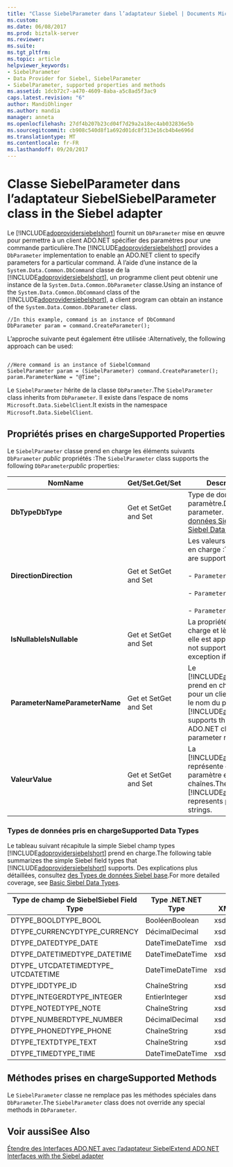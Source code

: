 ```yaml
---
title: "Classe SiebelParameter dans l’adaptateur Siebel | Documents Microsoft"
ms.custom: 
ms.date: 06/08/2017
ms.prod: biztalk-server
ms.reviewer: 
ms.suite: 
ms.tgt_pltfrm: 
ms.topic: article
helpviewer_keywords:
- SiebelParameter
- Data Provider for Siebel, SiebelParameter
- SiebelParameter, supported properties and methods
ms.assetid: 1dcb72c7-a470-4609-8aba-a5c8ad5f3ac9
caps.latest.revision: "6"
author: MandiOhlinger
ms.author: mandia
manager: anneta
ms.openlocfilehash: 27df4b207b23cd04f7d29a2a18ec4ab032836e5b
ms.sourcegitcommit: cb908c540d8f1a692d01dc8f313e16cb4b4e696d
ms.translationtype: MT
ms.contentlocale: fr-FR
ms.lasthandoff: 09/20/2017
---
```

# <a name="siebelparameter-class-in-the-siebel-adapter"></a><span data-ttu-id="abe5c-102">Classe SiebelParameter dans l’adaptateur Siebel</span><span class="sxs-lookup"><span data-stu-id="abe5c-102">SiebelParameter class in the Siebel adapter</span></span>
<span data-ttu-id="abe5c-103">Le [!INCLUDE[adoprovidersiebelshort](../../includes/adoprovidersiebelshort-md.md)] fournit un `DbParameter` mise en œuvre pour permettre à un client ADO.NET spécifier des paramètres pour une commande particulière.</span><span class="sxs-lookup"><span data-stu-id="abe5c-103">The [!INCLUDE[adoprovidersiebelshort](../../includes/adoprovidersiebelshort-md.md)] provides a `DbParameter` implementation to enable an ADO.NET client to specify parameters for a particular command.</span></span> <span data-ttu-id="abe5c-104">À l’aide d’une instance de la `System.Data.Common.DbCommand` classe de la [!INCLUDE[adoprovidersiebelshort](../../includes/adoprovidersiebelshort-md.md)], un programme client peut obtenir une instance de la `System.Data.Common.DbParameter` classe.</span><span class="sxs-lookup"><span data-stu-id="abe5c-104">Using an instance of the `System.Data.Common.DbCommand` class of the [!INCLUDE[adoprovidersiebelshort](../../includes/adoprovidersiebelshort-md.md)], a client program can obtain an instance of the `System.Data.Common.DbParameter` class.</span></span>  
  
```  
//In this example, command is an instance of DbCommand  
DbParameter param = command.CreateParameter();  
```  
  
 <span data-ttu-id="abe5c-105">L’approche suivante peut également être utilisée :</span><span class="sxs-lookup"><span data-stu-id="abe5c-105">Alternatively, the following approach can be used:</span></span>  
  
```  
  
//Here command is an instance of SiebelCommand  
SiebelParameter param = (SiebelParameter) command.CreateParameter();                  
param.ParameterName = "@Time";  
```  
  
 <span data-ttu-id="abe5c-106">Le `SiebelParameter` hérite de la classe `DbParameter`.</span><span class="sxs-lookup"><span data-stu-id="abe5c-106">The `SiebelParameter` class inherits from `DbParameter`.</span></span>  <span data-ttu-id="abe5c-107">Il existe dans l’espace de noms `Microsoft.Data.SiebelClient`.</span><span class="sxs-lookup"><span data-stu-id="abe5c-107">It exists in the namespace `Microsoft.Data.SiebelClient`.</span></span>  
  
## <a name="supported-properties"></a><span data-ttu-id="abe5c-108">Propriétés prises en charge</span><span class="sxs-lookup"><span data-stu-id="abe5c-108">Supported Properties</span></span>  
 <span data-ttu-id="abe5c-109">Le `SiebelParameter` classe prend en charge les éléments suivants `DbParameter` *public* propriétés :</span><span class="sxs-lookup"><span data-stu-id="abe5c-109">The `SiebelParameter` class supports the following `DbParameter`*public* properties:</span></span>  
  
|<span data-ttu-id="abe5c-110">Nom</span><span class="sxs-lookup"><span data-stu-id="abe5c-110">Name</span></span>|<span data-ttu-id="abe5c-111">Get/Set.</span><span class="sxs-lookup"><span data-stu-id="abe5c-111">Get/Set</span></span>|<span data-ttu-id="abe5c-112"> Description</span><span class="sxs-lookup"><span data-stu-id="abe5c-112">Description</span></span>|  
|----------|--------------|-----------------|  
|<span data-ttu-id="abe5c-113">**DbType**</span><span class="sxs-lookup"><span data-stu-id="abe5c-113">**DbType**</span></span>|<span data-ttu-id="abe5c-114">Get et Set</span><span class="sxs-lookup"><span data-stu-id="abe5c-114">Get and Set</span></span>|<span data-ttu-id="abe5c-115">Type de données du paramètre.</span><span class="sxs-lookup"><span data-stu-id="abe5c-115">Data type of the parameter.</span></span> <span data-ttu-id="abe5c-116">Consultez [base données Siebel Types](../../adapters-and-accelerators/adapter-siebel/basic-siebel-data-types.md).</span><span class="sxs-lookup"><span data-stu-id="abe5c-116">See [Basic Siebel Data Types](../../adapters-and-accelerators/adapter-siebel/basic-siebel-data-types.md).</span></span>|  
|<span data-ttu-id="abe5c-117">**Direction**</span><span class="sxs-lookup"><span data-stu-id="abe5c-117">**Direction**</span></span>|<span data-ttu-id="abe5c-118">Get et Set</span><span class="sxs-lookup"><span data-stu-id="abe5c-118">Get and Set</span></span>|<span data-ttu-id="abe5c-119">Les valeurs suivantes sont prises en charge :</span><span class="sxs-lookup"><span data-stu-id="abe5c-119">The following values are supported:</span></span><br /><br /> -                     `ParameterDirection.Input`<br /><br /> -                     `ParameterDirection.Output`<br /><br /> -                     `ParameterDirection.InputOutput`|  
|<span data-ttu-id="abe5c-120">**IsNullable**</span><span class="sxs-lookup"><span data-stu-id="abe5c-120">**IsNullable**</span></span>|<span data-ttu-id="abe5c-121">Get et Set</span><span class="sxs-lookup"><span data-stu-id="abe5c-121">Get and Set</span></span>|<span data-ttu-id="abe5c-122">La propriété n’est pas prise en charge et lève une exception si elle est appelée.</span><span class="sxs-lookup"><span data-stu-id="abe5c-122">The property is not supported, and will throw an exception if called.</span></span>|  
|<span data-ttu-id="abe5c-123">**ParameterName**</span><span class="sxs-lookup"><span data-stu-id="abe5c-123">**ParameterName**</span></span>|<span data-ttu-id="abe5c-124">Get et Set</span><span class="sxs-lookup"><span data-stu-id="abe5c-124">Get and Set</span></span>|<span data-ttu-id="abe5c-125">Le [!INCLUDE[adoprovidersiebelshort](../../includes/adoprovidersiebelshort-md.md)] prend en charge cette propriété pour un client ADO.NET spécifier le nom du paramètre.</span><span class="sxs-lookup"><span data-stu-id="abe5c-125">The [!INCLUDE[adoprovidersiebelshort](../../includes/adoprovidersiebelshort-md.md)] supports this property for an ADO.NET client to specify the parameter name.</span></span>|  
|<span data-ttu-id="abe5c-126">**Valeur**</span><span class="sxs-lookup"><span data-stu-id="abe5c-126">**Value**</span></span>|<span data-ttu-id="abe5c-127">Get et Set</span><span class="sxs-lookup"><span data-stu-id="abe5c-127">Get and Set</span></span>|<span data-ttu-id="abe5c-128">La [!INCLUDE[adoprovidersiebelshort](../../includes/adoprovidersiebelshort-md.md)] représente des valeurs de paramètre en tant que chaînes.</span><span class="sxs-lookup"><span data-stu-id="abe5c-128">The [!INCLUDE[adoprovidersiebelshort](../../includes/adoprovidersiebelshort-md.md)] represents parameter values as strings.</span></span>|  
  
###  <a name="BKMK_Datatypes"></a><span data-ttu-id="abe5c-129">Types de données pris en charge</span><span class="sxs-lookup"><span data-stu-id="abe5c-129">Supported Data Types</span></span>  
 <span data-ttu-id="abe5c-130">Le tableau suivant récapitule la simple Siebel champ types [!INCLUDE[adoprovidersiebelshort](../../includes/adoprovidersiebelshort-md.md)] prend en charge.</span><span class="sxs-lookup"><span data-stu-id="abe5c-130">The following table summarizes the simple Siebel field types that [!INCLUDE[adoprovidersiebelshort](../../includes/adoprovidersiebelshort-md.md)] supports.</span></span> <span data-ttu-id="abe5c-131">Des explications plus détaillées, consultez [des Types de données Siebel base](../../adapters-and-accelerators/adapter-siebel/basic-siebel-data-types.md).</span><span class="sxs-lookup"><span data-stu-id="abe5c-131">For more detailed coverage, see [Basic Siebel Data Types](../../adapters-and-accelerators/adapter-siebel/basic-siebel-data-types.md).</span></span>  
  
|<span data-ttu-id="abe5c-132">Type de champ de Siebel</span><span class="sxs-lookup"><span data-stu-id="abe5c-132">Siebel Field Type</span></span>|<span data-ttu-id="abe5c-133">Type .NET</span><span class="sxs-lookup"><span data-stu-id="abe5c-133">.NET Type</span></span>|<span data-ttu-id="abe5c-134">Type de schéma XML</span><span class="sxs-lookup"><span data-stu-id="abe5c-134">XML Schema Type</span></span>|  
|-----------------------|---------------|---------------------|  
|<span data-ttu-id="abe5c-135">DTYPE_BOOL</span><span class="sxs-lookup"><span data-stu-id="abe5c-135">DTYPE_BOOL</span></span>|<span data-ttu-id="abe5c-136">Booléen</span><span class="sxs-lookup"><span data-stu-id="abe5c-136">Boolean</span></span>|<span data-ttu-id="abe5c-137">xsd:boolean</span><span class="sxs-lookup"><span data-stu-id="abe5c-137">xsd:boolean</span></span>|  
|<span data-ttu-id="abe5c-138">DTYPE_CURRENCY</span><span class="sxs-lookup"><span data-stu-id="abe5c-138">DTYPE_CURRENCY</span></span>|<span data-ttu-id="abe5c-139">Décimal</span><span class="sxs-lookup"><span data-stu-id="abe5c-139">Decimal</span></span>|<span data-ttu-id="abe5c-140">xsd:decimal</span><span class="sxs-lookup"><span data-stu-id="abe5c-140">xsd:decimal</span></span>|  
|<span data-ttu-id="abe5c-141">DTYPE_DATE</span><span class="sxs-lookup"><span data-stu-id="abe5c-141">DTYPE_DATE</span></span>|<span data-ttu-id="abe5c-142">DateTime</span><span class="sxs-lookup"><span data-stu-id="abe5c-142">DateTime</span></span>|<span data-ttu-id="abe5c-143">xsd:dateTime</span><span class="sxs-lookup"><span data-stu-id="abe5c-143">xsd:dateTime</span></span>|  
|<span data-ttu-id="abe5c-144">DTYPE_DATETIME</span><span class="sxs-lookup"><span data-stu-id="abe5c-144">DTYPE_DATETIME</span></span>|<span data-ttu-id="abe5c-145">DateTime</span><span class="sxs-lookup"><span data-stu-id="abe5c-145">DateTime</span></span>|<span data-ttu-id="abe5c-146">xsd:dateTime</span><span class="sxs-lookup"><span data-stu-id="abe5c-146">xsd:dateTime</span></span>|  
|<span data-ttu-id="abe5c-147">DTYPE_ UTCDATETIME</span><span class="sxs-lookup"><span data-stu-id="abe5c-147">DTYPE_ UTCDATETIME</span></span>|<span data-ttu-id="abe5c-148">DateTime</span><span class="sxs-lookup"><span data-stu-id="abe5c-148">DateTime</span></span>|<span data-ttu-id="abe5c-149">xsd:dateTime</span><span class="sxs-lookup"><span data-stu-id="abe5c-149">xsd:dateTime</span></span>|  
|<span data-ttu-id="abe5c-150">DTYPE_ID</span><span class="sxs-lookup"><span data-stu-id="abe5c-150">DTYPE_ID</span></span>|<span data-ttu-id="abe5c-151">Chaîne</span><span class="sxs-lookup"><span data-stu-id="abe5c-151">String</span></span>|<span data-ttu-id="abe5c-152">xsd:string</span><span class="sxs-lookup"><span data-stu-id="abe5c-152">xsd:string</span></span>|  
|<span data-ttu-id="abe5c-153">DTYPE_INTEGER</span><span class="sxs-lookup"><span data-stu-id="abe5c-153">DTYPE_INTEGER</span></span>|<span data-ttu-id="abe5c-154">Entier</span><span class="sxs-lookup"><span data-stu-id="abe5c-154">Integer</span></span>|<span data-ttu-id="abe5c-155">xsd:int</span><span class="sxs-lookup"><span data-stu-id="abe5c-155">xsd:int</span></span>|  
|<span data-ttu-id="abe5c-156">DTYPE_NOTE</span><span class="sxs-lookup"><span data-stu-id="abe5c-156">DTYPE_NOTE</span></span>|<span data-ttu-id="abe5c-157">Chaîne</span><span class="sxs-lookup"><span data-stu-id="abe5c-157">String</span></span>|<span data-ttu-id="abe5c-158">xsd:string</span><span class="sxs-lookup"><span data-stu-id="abe5c-158">xsd:string</span></span>|  
|<span data-ttu-id="abe5c-159">DTYPE_NUMBER</span><span class="sxs-lookup"><span data-stu-id="abe5c-159">DTYPE_NUMBER</span></span>|<span data-ttu-id="abe5c-160">Décimal</span><span class="sxs-lookup"><span data-stu-id="abe5c-160">Decimal</span></span>|<span data-ttu-id="abe5c-161">xsd:decimal</span><span class="sxs-lookup"><span data-stu-id="abe5c-161">xsd:decimal</span></span>|  
|<span data-ttu-id="abe5c-162">DTYPE_PHONE</span><span class="sxs-lookup"><span data-stu-id="abe5c-162">DTYPE_PHONE</span></span>|<span data-ttu-id="abe5c-163">Chaîne</span><span class="sxs-lookup"><span data-stu-id="abe5c-163">String</span></span>|<span data-ttu-id="abe5c-164">xsd:string</span><span class="sxs-lookup"><span data-stu-id="abe5c-164">xsd:string</span></span>|  
|<span data-ttu-id="abe5c-165">DTYPE_TEXT</span><span class="sxs-lookup"><span data-stu-id="abe5c-165">DTYPE_TEXT</span></span>|<span data-ttu-id="abe5c-166">Chaîne</span><span class="sxs-lookup"><span data-stu-id="abe5c-166">String</span></span>|<span data-ttu-id="abe5c-167">xsd:string</span><span class="sxs-lookup"><span data-stu-id="abe5c-167">xsd:string</span></span>|  
|<span data-ttu-id="abe5c-168">DTYPE_TIME</span><span class="sxs-lookup"><span data-stu-id="abe5c-168">DTYPE_TIME</span></span>|<span data-ttu-id="abe5c-169">DateTime</span><span class="sxs-lookup"><span data-stu-id="abe5c-169">DateTime</span></span>|<span data-ttu-id="abe5c-170">xsd:dateTime</span><span class="sxs-lookup"><span data-stu-id="abe5c-170">xsd:dateTime</span></span>|  
  
## <a name="supported-methods"></a><span data-ttu-id="abe5c-171">Méthodes prises en charge</span><span class="sxs-lookup"><span data-stu-id="abe5c-171">Supported Methods</span></span>  
 <span data-ttu-id="abe5c-172">Le `SiebelParameter` classe ne remplace pas les méthodes spéciales dans `DbParameter`.</span><span class="sxs-lookup"><span data-stu-id="abe5c-172">The `SiebelParameter` class does not override any special methods in `DbParameter`.</span></span>  
  
## <a name="see-also"></a><span data-ttu-id="abe5c-173">Voir aussi</span><span class="sxs-lookup"><span data-stu-id="abe5c-173">See Also</span></span>  
 [<span data-ttu-id="abe5c-174">Étendre des Interfaces ADO.NET avec l’adaptateur Siebel</span><span class="sxs-lookup"><span data-stu-id="abe5c-174">Extend ADO.NET Interfaces with the Siebel adapter</span></span>](../../adapters-and-accelerators/adapter-siebel/extend-ado-net-interfaces-with-the-siebel-adapter.md)